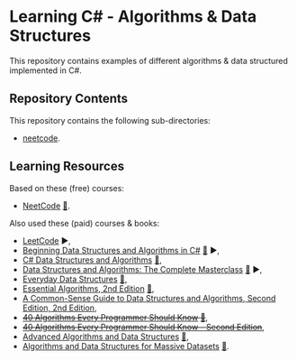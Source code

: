 # Learning C# - Algorithms & Data Structures

This repository contains examples of different algorithms & data structured implemented in C#. 

## Repository Contents

This repository contains the following sub-directories:

- [neetcode](https://github.com/sswietoniowski/learning-csharp-algorithms-and-data-structures/tree/master/neetcode).

## Learning Resources

Based on these (free) courses:

- [NeetCode](https://neetcode.io/) [:file_folder:](https://github.com/neetcode-gh/leetcode).

Also used these (paid) courses & books:

- [LeetCode](https://leetcode.com/) :arrow_forward:,
- [Beginning Data Structures and Algorithms in C#](https://learning.oreilly.com/videos/beginning-data-structures/9781789610352/) [:file_folder:](https://github.com/PacktPublishing/Beginning-Data-Structures-and-Algorithms-in-C-Sharp) :arrow_forward:,
- [C# Data Structures and Algorithms](https://learning.oreilly.com/library/view/c-data-structures/9781788833738/) [:file_folder:](https://github.com/PacktPublishing/C-Sharp-Data-Structures-and-Algorithms),
- [Data Structures and Algorithms: The Complete Masterclass](https://learning.oreilly.com/videos/data-structures-and/9781801078504/) [:file_folder:](https://github.com/PacktPublishing/Data-Structures-and-Algorithms-The-Complete-Masterclass) :arrow_forward:,
- [Everyday Data Structures](https://learning.oreilly.com/library/view/everyday-data-structures/9781787121041/) [:file_folder:](https://github.com/packtpublishing/everyday-data-structures),
- [Essential Algorithms, 2nd Edition](https://learning.oreilly.com/library/view/essential-algorithms-2nd/9781119575993/) [:file_folder:](https://www.wiley.com/en-ie/Essential+Algorithms:+A+Practical+Approach+to+Computer+Algorithms+Using+Python+and+C%23,+2nd+Edition-p-9781119575993#downloads-section),
- [A Common-Sense Guide to Data Structures and Algorithms, Second Edition, 2nd Edition](https://learning.oreilly.com/library/view/a-common-sense-guide/9781680508048/),
- ~~[40 Algorithms Every Programmer Should Know](https://learning.oreilly.com/library/view/40-algorithms-every/9781789801217/) [:file_folder:](https://github.com/packtpublishing/40-algorithms-every-programmer-should-know)~~,
- ~~[40 Algorithms Every Programmer Should Know - Second Edition](https://learning.oreilly.com/library/view/40-algorithms-every/9781803247762/)~~,
- [Advanced Algorithms and Data Structures](https://learning.oreilly.com/library/view/advanced-algorithms-and/9781617295485/) [:file_folder:](https://www.manning.com/downloads/2097),
- [Algorithms and Data Structures for Massive Datasets](https://learning.oreilly.com/library/view/algorithms-and-data/9781617298035/) [:file_folder:](https://www.manning.com/downloads/2489).
